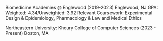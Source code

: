 Biomedicine Academies @ Englewood (2019-2023)	      Englewood, NJ
GPA: Weighted: 4.34/Unweighted: 3.92
Relevant Coursework: Experimental Design & Epidemiology, Pharmacology & Law and Medical Ethics

Northeastern University: Khoury College of Computer Sciences (2023 - Present) Boston, MA
